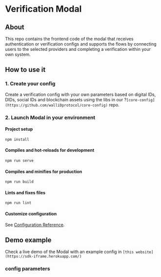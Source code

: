 # Verification Modal

## About

This repo contains the frontend code of the modal that receives authentication or verification configs and supports the flows by connecting users to the selected providers and completing a verification within your own system.

## How to use it

### 1. Create your config

Create a verification config with your own parameters based on digital IDs, DIDs, social IDs and blockchain assets using the libs in our ?`[core-config](https://github.com/walliDprotocol/core-config)` repo.

### 2. Launch Modal in your environment

#### Project setup

```
npm install
```

#### Compiles and hot-reloads for development

```
npm run serve
```

#### Compiles and minifies for production

```
npm run build
```

#### Lints and fixes files

```
npm run lint
```

#### Customize configuration

See [Configuration Reference](https://cli.vuejs.org/config/).

## Demo example

Check a live demo of the Modal with an example config in `[this website](https://sdk-iframe.herokuapp.com/)`

### config parameters
